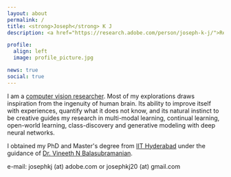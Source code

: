 ```yaml
---
layout: about
permalink: /
title: <strong>Joseph</strong> K J
description: <a href="https://research.adobe.com/person/joseph-k-j/">Research Scientist</a> at <a href="https://research.adobe.com/">Adobe Research</a>

profile:
  align: left
  image: profile_picture.jpg

news: true
social: true
---
```


[//]: # (I am a <a href="https://research.adobe.com/person/joseph-k-j/">Research Scientist</a> at <a href="https://research.adobe.com/">Adobe</a>. )

I am a <a href='publications'>computer vision researcher</a>. Most of my explorations draws inspiration from the ingenuity of human brain. Its ability to improve itself with experiences, quantify what it does not know, and its natural instinct to be creative guides my research in  multi-modal learning, continual learning, open-world learning, class-discovery and generative modeling with deep neural networks. 

I obtained my PhD and Master's degree from <a href="https://iith.ac.in/">IIT Hyderabad</a> under the guidance of <a href="https://people.iith.ac.in/vineethnb/">Dr. Vineeth N Balasubramanian</a>. 

e-mail: josephkj (at) adobe.com or josephkj20 (at) gmail.com

[//]: # (&#40;previously I have been fortunate have had email addresses with the following domains: @iith.ac.in, @mzbuai.ac.ae, @google.com, @mi.t.u-tokyo.ac.jp, @oracle.com, @rit.ac.in&#41;)